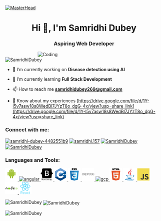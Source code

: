 [![MasterHead](https://camo.githubusercontent.com/48ec00ed4c84e771db4a1db90b56352923a8d644452a32b434d68e97006c9337/68747470733a2f2f63686b736b696c6c732e636f6d2f77702d636f6e74656e742f75706c6f6164732f323032302f30342f504e432d416e696d617465642d42616e6e6572732e676966)](https://SamridhiDubey.io)
<h1 align="center">Hi 👋, I'm Samridhi Dubey</h1>
<h3 align="center">Aspiring Web Developer</h3>
<img align="right" alt="Coding" width="400" src="https://media0.giphy.com/media/qgQUggAC3Pfv687qPC/giphy.gif?cid=ecf05e47kfaiz5g0vmzsvfi62n9hv1hul53tzmcr5o927rly&rid=giphy.gif&ct=g">

<p align="left"> <img src="https://komarev.com/ghpvc/?username=SamridhiDubey&label=Profile%20views&color=0e75b6&style=flat" alt="SamridhiDubey" /> </p>

- 🔭 I’m currently working on **Disease detection using AI**

- 🌱 I’m currently learning **Full Stack Development**

- 📫 How to reach me **samridhidubey269@gmail.com**

- 📄 Know about my experiences [https://drive.google.com/file/d/1Y-l5v7asw18s8WedBl7JYzT8o_dgG-4x/view?usp=share_link](https://drive.google.com/file/d/1Y-l5v7asw18s8WedBl7JYzT8o_dgG-4x/view?usp=share_link)

<h3 align="left">Connect with me:</h3>
<p align="left">
<a href="https://www.linkedin.com/in/samridhi-dubey-4482551b9" target="blank"><img align="center" src="https://raw.githubusercontent.com/rahuldkjain/github-profile-readme-generator/master/src/images/icons/Social/linked-in-alt.svg" alt="samridhi-dubey-4482551b9" height="30" width="40" /></a>
<a href="https://instagram.com/samridhi.157" target="blank"><img align="center" src="https://raw.githubusercontent.com/rahuldkjain/github-profile-readme-generator/master/src/images/icons/Social/instagram.svg" alt="samridhi.157" height="30" width="40" /></a>
<a href="https://www.hackerrank.com/SamridhiDubey" target="blank"><img align="center" src="https://raw.githubusercontent.com/rahuldkjain/github-profile-readme-generator/master/src/images/icons/Social/hackerrank.svg" alt="SamridhiDubey" height="30" width="40" /></a>
<a href="https://www.leetcode.com/SamridhiDubey/" target="blank"><img align="center" src="https://raw.githubusercontent.com/rahuldkjain/github-profile-readme-generator/master/src/images/icons/Social/leet-code.svg" alt="SamridhiDubey" height="30" width="40" /></a>
</p>

<h3 align="left">Languages and Tools:</h3>
<p align="left"> <a href="https://developer.android.com" target="_blank" rel="noreferrer"> <img src="https://raw.githubusercontent.com/devicons/devicon/master/icons/android/android-original-wordmark.svg" alt="android" width="40" height="40"/> </a> <a href="https://angular.io" target="_blank" rel="noreferrer"> <img src="https://angular.io/assets/images/logos/angular/angular.svg" alt="angular" width="40" height="40"/> </a> <a href="https://getbootstrap.com" target="_blank" rel="noreferrer"> <img src="https://raw.githubusercontent.com/devicons/devicon/master/icons/bootstrap/bootstrap-plain-wordmark.svg" alt="bootstrap" width="40" height="40"/> </a> <a href="https://www.w3schools.com/cpp/" target="_blank" rel="noreferrer"> <img src="https://raw.githubusercontent.com/devicons/devicon/master/icons/cplusplus/cplusplus-original.svg" alt="cplusplus" width="40" height="40"/> </a> <a href="https://www.w3schools.com/css/" target="_blank" rel="noreferrer"> <img src="https://raw.githubusercontent.com/devicons/devicon/master/icons/css3/css3-original-wordmark.svg" alt="css3" width="40" height="40"/> </a> <a href="https://expressjs.com" target="_blank" rel="noreferrer"> <img src="https://raw.githubusercontent.com/devicons/devicon/master/icons/express/express-original-wordmark.svg" alt="express" width="40" height="40"/> </a> <a href="https://cloud.google.com" target="_blank" rel="noreferrer"> <img src="https://www.vectorlogo.zone/logos/google_cloud/google_cloud-icon.svg" alt="gcp" width="40" height="40"/> </a> <a href="https://www.w3.org/html/" target="_blank" rel="noreferrer"> <img src="https://raw.githubusercontent.com/devicons/devicon/master/icons/html5/html5-original-wordmark.svg" alt="html5" width="40" height="40"/> </a> <a href="https://www.java.com" target="_blank" rel="noreferrer"> <img src="https://raw.githubusercontent.com/devicons/devicon/master/icons/java/java-original.svg" alt="java" width="40" height="40"/> </a> <a href="https://developer.mozilla.org/en-US/docs/Web/JavaScript" target="_blank" rel="noreferrer"> <img src="https://raw.githubusercontent.com/devicons/devicon/master/icons/javascript/javascript-original.svg" alt="javascript" width="40" height="40"/> </a> <a href="https://nodejs.org" target="_blank" rel="noreferrer"> <img src="https://raw.githubusercontent.com/devicons/devicon/master/icons/nodejs/nodejs-original-wordmark.svg" alt="nodejs" width="40" height="40"/> </a> <a href="https://reactjs.org/" target="_blank" rel="noreferrer"> <img src="https://raw.githubusercontent.com/devicons/devicon/master/icons/react/react-original-wordmark.svg" alt="react" width="40" height="40"/> </a> </p>

<p><img align="left" src="https://github-readme-stats.vercel.app/api/top-langs?username=SamridhiDubey&show_icons=true&locale=en&layout=compact" alt="SamridhiDubey" /></p>

<p>&nbsp;<img align="center" src="https://github-readme-stats.vercel.app/api?username=SamridhiDubey&show_icons=true&locale=en" alt="SamridhiDubey" /></p>

<p><img align="center" src="https://github-readme-streak-stats.herokuapp.com/?user=SamridhiDubey&" alt="SamridhiDubey" /></p>
